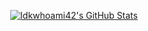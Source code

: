 <p align="center">
    <a href="https://awesome-github-stats.azurewebsites.net/index.html??cardType=github&theme=ayu-mirage&Background=171D20&Text=BDE6FB&Title=BDE6FB&Border=171D20&Ring=1E2529">    <img  alt="Idkwhoami42's GitHub Stats" src="https://awesome-github-stats.azurewebsites.net/user-stats/Idkwhoami42?cardType=github&theme=ayu-mirage&Background=171D20&Text=BDE6FB&Title=BDE6FB&Border=171D20&Ring=1E2529" />  </a>
</p>
